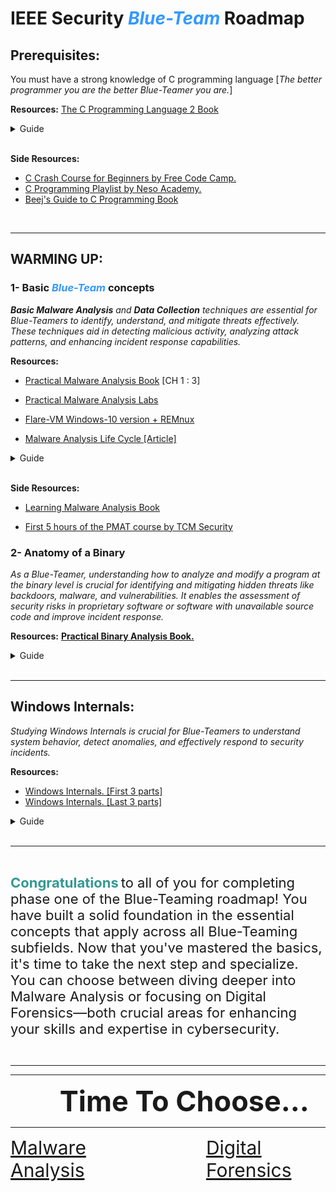 # **IEEE Security** <span style="color:#3399ff;">***Blue-Team***</span> **Roadmap**

## **Prerequisites**:
You must have a strong knowledge of C programming language [*The better programmer you are the better Blue-Teamer you are.*]

**Resources:** [The C Programming Language 2 Book](https://drive.google.com/file/d/1qD6TyPWGgBhZ0Pu4v1fEd1onhUi0tNyw/view?usp=sharing)

 
<details>
  <summary>Guide</summary>
<br>
  <details>
    <summary>Week 1</summary>

    -  Chapter 1
    -  Chapter 2


  </details>

  <details>
    <summary>Week 2</summary>

    -  Chapter 3
    -  Chapter 4

  </details>

  <details>
    <summary>Week 3</summary>

    -  Chapter 5
    -  Chapter 6


  </details>

  <details>
    <summary>Week 4</summary>

    -  Chapter 7 
    -  Chapter 8


  </details>

  <details>
    <summary>Week 5</summary>

    -  🅲🅰🆃🅲🅷🅸🅽🅶 🆄🅿...

  </details>

  <details>
    <summary>Week 6</summary>

    - Contest

  </details>

</details>
<br>

**Side Resources:** 
- [C Crash Course for Beginners by Free Code Camp.](https://youtu.be/KJgsSFOSQv0?si=5lGci1B6sl6AYmiQ)
- [C Programming Playlist by Neso Academy.](https://youtube.com/playlist?list=PLBlnK6fEyqRggZZgYpPMUxdY1CYkZtARR&si=34GDGxUtTnyyZTHt)
- [Beej's Guide to C Programming Book](https://drive.google.com/file/d/1eHaLgUn-EC1XBiJLyKBpZJDYpkQQakSQ/view?usp=sharing)

<br>

____

## **WARMING UP**:

### **1- Basic <span style="color:#3399ff;">***Blue-Team***</span> concepts**

***Basic Malware Analysis** and **Data Collection** techniques are essential for Blue-Teamers to identify, understand, and mitigate threats effectively. These techniques aid in detecting malicious activity, analyzing attack patterns, and enhancing incident response capabilities.*

**Resources:** 
- [Practical Malware Analysis Book](https://drive.google.com/file/d/1DF5HxnSdvIxxyyTVXBS3hPMNdGmkA1qS/view?usp=sharing) [CH 1 : 3]

- [Practical Malware Analysis Labs](https://github.com/mikesiko/PracticalMalwareAnalysis-Labs)

- [Flare-VM Windows-10 version + REMnux](https://drive.google.com/drive/folders/11-d9MfCbitiyt4OmT-oP-vSeR9viUuRn?usp=sharing)

- [Malware Analysis Life Cycle [Article]](https://5ome-one.github.io/reverse%20engineering/UnderDeveloping.com)



<details>
  <summary>Guide</summary>
<br>
  <details>
    <summary>Week 7</summary>

    -  Malware Analysis Life Cycle. [Part 1]
    -  Setting up Flare-VM.
    -  Basic Static Tools. [PMA CH-1]

  </details>

  <details>
    <summary>Week 8</summary>

    -  Introduction to DFIRE.
    -  Data collection techniques.
    -  WireShark.
    -  FTK Imager.

  </details>

  <details>
    <summary>Week 9</summary>

    -  Malware Analysis Life Cycle. [Part 2]
    -  Setting up the Network.
    -  Basic Dynamic Tools. [PMA CH-3]

  </details>

  <details>
    <summary>Week 10</summary>

    -  What are Logs?   
    -  Hands-on Windows Logs.

  </details>

</details>
<br>


**Side Resources:** 

- [Learning Malware Analysis Book](https://drive.google.com/file/d/1CqlQ6DLfWttLwPTyg0ZsoBEl-tZWOoYQ/view?usp=sharing)

- [First 5 hours of the PMAT course by TCM Security](https://www.youtube.com/watch?v=qA0YcYMRWyI&ab_channel=HuskyHacks)


### **2- Anatomy of a Binary**

*As a Blue-Teamer, understanding how to analyze and modify a program at the binary level is crucial for identifying and mitigating hidden threats like backdoors, malware, and vulnerabilities. It enables the assessment of security risks in proprietary software or software with unavailable source code and improve incident response.*


**Resources:**  [**Practical Binary Analysis Book.**](https://drive.google.com/file/d/1Gi95wJL2ky9XGi_AISzhGsEAnJmJskjG/view?usp=sharing)

<details>
  <summary>Guide</summary>
<br>

  <details>
    <summary>Week 11</summary>

    -  Chapter 1: Anatomy of a Binary.

  </details>

  <details>
    <summary>Week 12</summary>

    -  Chapter 2: The ELF Format.

  </details>

  <details>
    <summary>Week 13</summary>

    -  Chapter 3: The PE Format, A Brief Introduction.

  </details>

  <details>
    <summary>Week 14</summary>

    -  Chapter 4: Building a Binary Loader Using `libbfd`.

  </details>

  <details>
    <summary>Week 15</summary>

    -  🅲🅰🆃🅲🅷🅸🅽🅶 🆄🅿...

  </details>

</details>


<br>

____

## **Windows Internals:**
*Studying Windows Internals is crucial for Blue-Teamers to understand system behavior, detect anomalies, and effectively respond to security incidents.*

**Resources:** 
- [Windows Internals. [First 3 parts]](https://drive.google.com/drive/folders/11ZuB29KaqhRr31GGrbV0bI4h6SJoxDTl)
- [Windows Internals. [Last 3 parts]](https://drive.google.com/drive/folders/will-be-uploaded-soon)


<details>
  <summary>Guide</summary>
<br>
  <details>
    <summary>Week 16</summary>

    -  Windows Internals [Part 1]

  </details>

  <details>
    <summary>Week 17</summary>

    -  Windows Internals [Part 2]

  </details>

  <details>
    <summary>Week 18</summary>

    -  Windows Internals [Part 3]

  </details>

  <details>
    <summary>Week 19</summary>

    -  Windows Runtime Internals [Part 4]

  </details>


  <details>
    <summary>Week 20</summary>

    -  Windows 10 Internals: Systems and Processes [Part 5]

  </details>


  <details>
    <summary>Week 21</summary>

    -  Windows 10 Internals: Threads, Memory and Security [Part 6]

  </details>

  <details>
    <summary>Week 22</summary>

    -  🅲🅰🆃🅲🅷🅸🅽🅶 🆄🅿...

  </details>

</details>
<br>

_______

<br>

<span style="color:#339993; font-size: 22px;">**Congratulations**</span> <span style="font-size: 22px;"> to all of you for completing phase one of the Blue-Teaming roadmap! You have built a solid foundation in the essential concepts that apply across all Blue-Teaming subfields. Now that you've mastered the basics, it's time to take the next step and specialize. You can choose between diving deeper into Malware Analysis or focusing on Digital Forensics—both crucial areas for enhancing your skills and expertise in cybersecurity.</span>


<br>

____
____
&nbsp;&nbsp;&nbsp;&nbsp;&nbsp;&nbsp;&nbsp;&nbsp;&nbsp;&nbsp;&nbsp;&nbsp;&nbsp;&nbsp;&nbsp;&nbsp;&nbsp;&nbsp;&nbsp;&nbsp;<b style="text-align:center;   font-size: 45px;">Time To Choose...</b>

___
<div style="display: flex; justify-content: space-between;">
  <a href="https://example.com/re-ma" style="font-size: 30px;">Malware Analysis</a>&nbsp;&nbsp;&nbsp;&nbsp;&nbsp;&nbsp;&nbsp;&nbsp;&nbsp;&nbsp;&nbsp;&nbsp;&nbsp;&nbsp;&nbsp;&nbsp;&nbsp;&nbsp;&nbsp;&nbsp;&nbsp;&nbsp;&nbsp;&nbsp;&nbsp;&nbsp;&nbsp;&nbsp;  <a href="https://example.com/dfire" style="font-size: 30px;">Digital Forensics</a>
</div>
